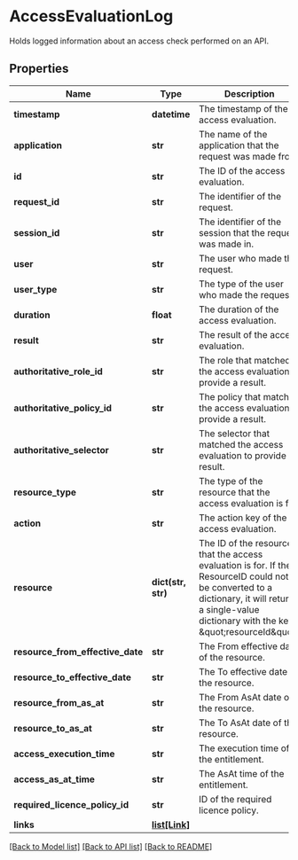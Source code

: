 # AccessEvaluationLog

Holds logged information about an access check performed on an API.

## Properties
Name | Type | Description | Notes
------------ | ------------- | ------------- | -------------
**timestamp** | **datetime** | The timestamp of the access evaluation. | 
**application** | **str** | The name of the application that the request was made from. | 
**id** | **str** | The ID of the access evaluation. | 
**request_id** | **str** | The identifier of the request. | [optional] 
**session_id** | **str** | The identifier of the session that the request was made in. | [optional] 
**user** | **str** | The user who made the request. | 
**user_type** | **str** | The type of the user who made the request. | [optional] 
**duration** | **float** | The duration of the access evaluation. | 
**result** | **str** | The result of the access evaluation. | [optional] 
**authoritative_role_id** | **str** | The role that matched the access evaluation to provide a result. | [optional] 
**authoritative_policy_id** | **str** | The policy that matched the access evaluation to provide a result. | [optional] 
**authoritative_selector** | **str** | The selector that matched the access evaluation to provide a result. | [optional] 
**resource_type** | **str** | The type of the resource that the access evaluation is for. | [optional] 
**action** | **str** | The action key of the access evaluation. | [optional] 
**resource** | **dict(str, str)** | The ID of the resource that the access evaluation is for. If the ResourceID could not be converted to a dictionary, it will return a single-value dictionary with the key \&quot;resourceId\&quot;. | [optional] 
**resource_from_effective_date** | **str** | The From effective date of the resource. | [optional] 
**resource_to_effective_date** | **str** | The To effective date of the resource. | [optional] 
**resource_from_as_at** | **str** | The From AsAt date of the resource. | [optional] 
**resource_to_as_at** | **str** | The To AsAt date of the resource. | [optional] 
**access_execution_time** | **str** | The execution time of the entitlement. | [optional] 
**access_as_at_time** | **str** | The AsAt time of the entitlement. | [optional] 
**required_licence_policy_id** | **str** | ID of the required licence policy. | [optional] 
**links** | [**list[Link]**](Link.md) |  | [optional] 

[[Back to Model list]](../README.md#documentation-for-models) [[Back to API list]](../README.md#documentation-for-api-endpoints) [[Back to README]](../README.md)


